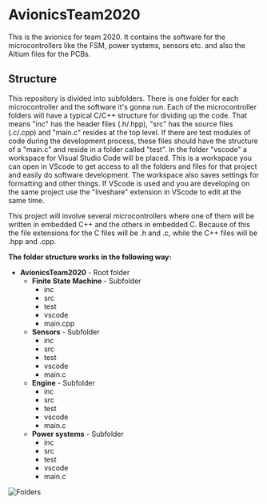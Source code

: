 # AvionicsTeam2020
This is the avionics for team 2020. It contains the software for the microcontrollers like the FSM, power systems, sensors etc. and also the Altium files for the PCBs.

## Structure
This repository is divided into subfolders. There is one folder for each microcontroller and the software it's gonna run. Each of the microcontroller folders will have a typical C/C++ structure for dividing up the code. That means "inc" has the header files (.h/.hpp), "src" has the source files (.c/.cpp) and "main.c" resides at the top level. If there are test modules of code during the development process, these files should have the structure of a "main.c" and reside in a folder called "test". In the folder "vscode" a workspace for Visual Studio Code will be placed. This is a workspace you can open in VScode to get access to all the folders and files for that project and easily do software development. The workspace also saves settings for formatting and other things. If VScode is used and you are developing on the same project use the "liveshare" extension in VScode to edit at the same time.

This project will involve several microcontrollers where one of them will be written in embedded C++ and the others in embedded C. Because of this the file extensions for the C files will be .h and .c, while the C++ files will be .hpp and .cpp.

**The folder structure works in the following way:**

- **AvionicsTeam2020** - Root folder
  - **Finite State Machine** - Subfolder
    - inc
    - src
    - test
    - vscode
    - main.cpp
  - **Sensors** - Subfolder
    - inc
    - src
    - test
    - vscode
    - main.c
  - **Engine** - Subfolder
    - inc
    - src
    - test
    - vscode
    - main.c
  - **Power systems** - Subfolder
    - inc
    - src
    - test
    - vscode
    - main.c


![Folders](Images/folder_structure) 
